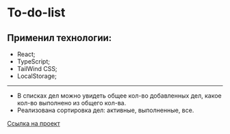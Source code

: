 # To-do-list

## Применил технологии:
* React;
* TypeScript;
* TailWind CSS;
* LocalStorage;

***
* В списках дел можно увидеть общее кол-во добавленных дел, какое кол-во выполнено из общего кол-ва.
* Реализована сортировка дел: активные, выполненные, все. 

[Ссылка на проект](https://kuban23.github.io/to-do-list-react-typescript-tailwind-css/)

